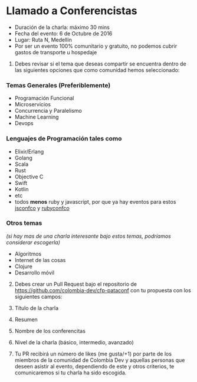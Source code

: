 # Llamado a Conferencistas

- Duración de la charla: máximo 30 mins 
- Fecha del evento: 6 de Octubre de 2016
- Lugar: Ruta N, Medellín
- Por ser un evento 100% comunitario y gratuito, no podemos cubrir gastos de transporte u hospedaje

1. Debes revisar si el tema que deseas compartir se encuentra dentro de las siguientes opciones que como comunidad hemos seleccionado:


  ### Temas Generales (Preferiblemente)
  - Programación  Funcional
  - Microservicios
  - Concurrencia y Paralelismo
  - Machine Learning
  - Devops
  
  ### Lenguajes de Programación tales como
  - Elixir/Erlang
  - Golang
  - Scala
  - Rust
  - Objective C
  - Swift
  - Kotlin
  - etc
  - todos **menos** ruby y javascript, por que ya hay eventos para estos [jsconfco](https://jsconf.co) y [rubyconfco](http://rubyconf.co)

  ### Otros temas 
  _(si hay mas de una charla interesante bajo estos temas, podríamos considerar escogerla)_
  - Algoritmos
  - Internet de las cosas
  - Clojure
  - Desarrollo móvil


2. Debes crear un Pull Request bajo el repositorio de https://github.com/colombia-dev/cfp-pataconf con tu propuesta con los siguientes campos:
  1.  Título de la charla
  2. Resumen
  3. Nombre de los conferencitas
  4. Nivel de la charla (básico, intermedio, avanzado)
  
3. Tu PR recibirá un número de likes (me gusta/+1) por parte de los miembros de la comunidad de Colombia Dev y aquellas personas que deseen asistir al evento, dependiendo de este y otros criterios, te comunicaremos si tu charla ha sido escogida.

